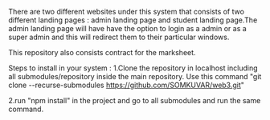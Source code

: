 There are two different websites under this system that consists of two different 
landing pages : admin landing page and student landing page.The admin landing 
page will have have the option to login as a admin or as a super admin and this 
will redirect them to their particular windows. 

This repository also consists contract for the marksheet.

Steps to install in your system :
1.Clone the repository in localhost including all submodules/repository inside the main repository.
  Use this command "git clone --recurse-submodules https://github.com/SOMKUVAR/web3.git"

2.run "npm install" in the project and go to all submodules and run the same command.


